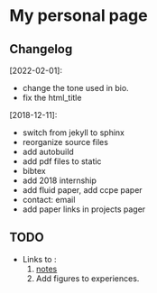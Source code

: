 # My personal page

## Changelog
[2022-02-01]:
* change the tone used in bio.
* fix the html\_title

[2018-12-11]:
* switch from jekyll to sphinx
* reorganize source files
* add autobuild
* add pdf files to static
* bibtex
* add 2018 internship
* add fluid paper, add ccpe paper
* contact: email
* add paper links in projects pager

## TODO
* Links to :
	1. [notes](https://fengggli.github.io/ResearchDocs/)
	2. Add figures to experiences. 
